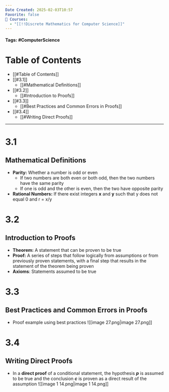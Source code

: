 ```yaml
---
Date Created: 2025-02-03T10:57
Favorite: false
📕 Courses:
  - "[[!!Discrete Mathematics for Computer Science]]"
---
```

#### Tags: #ComputerScience 
# Table of Contents
- [[#Table of Contents]]
- [[#3.1]]
    - [[#Mathematical Definitions]]
- [[#3.2]]
    - [[#Introduction to Proofs]]
- [[#3.3]]
    - [[#Best Practices and Common Errors in Proofs]]
- [[#3.4]]
    - [[#Writing Direct Proofs]]
---
# 3.1
## Mathematical Definitions
- **Parity:** Whether a number is odd or even
    - If two numbers are both even or both odd, then the two numbers have the same parity
    - If one is odd and the other is even, then the two have opposite parity
- **Rational Numbers:** If there exist integers **x** and **y** such that y does not equal 0 and r = x/y
  
# 3.2
## Introduction to Proofs
- **Theorem:** A statement that can be proven to be true
- **Proof:** A series of steps that follow logically from assumptions or from previously proven statements, with a final step that results in the statement of the theorem being proven
- **Axioms**: Statements assumed to be true
  
# 3.3
## Best Practices and Common Errors in Proofs
- Proof example using best practices
![[image 27.png|image 27.png]]
  
# 3.4
## Writing Direct Proofs
- In a **direct proof** of a conditional statement, the hypothesis _**p**_ is assumed to be true and the conclusion _**c**_ is proven as a direct result of the assumption
![[image 1 14.png|image 1 14.png]]